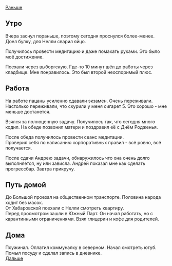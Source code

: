[Раньше](2020.05.18.md)
## Утро
Вчера заснул пораньше, поэтому сегодня проснулся более-менее.  
Доел булку, для Нелли сварил яйцо.

Получилось провести медитацию и даже помахать руками. Это было моё достижение.

Поехали через выборгскую. Где-то 10 минут шёл до работы через кладбище. Мне понравилось. Это был второй неоспоримый плюс.
## Работа
На работе пацаны усиленно сдавали экзамен. Очень переживали. Настолько переживали, что скурили у меня сигарет 5. Это хорошо - мне меньше достанется.

Взялся за полноценную задачу. Получилось так, что сегодня много кодил.
На обеде позвонил матери и поздравил её с Днём Родженья.

После обеда получилось провести сеанс медитации.  
Проверил себя по написанию корпоративных правил - всё ровно, всё получается.

После сдачи Андрею задачи, обнаружилось что она очень долго выполняется, ну или зависла. Андрей показал мне как сделать прогрессбар. Завтра прикручу.
## Путь домой
До Большой проезал на общественном транспорте. Половина народа ходит без масок.  
От Хабаровской поехали с Нелли смотреть квартиру.  
Перед просмотром зашли в Южный Парт. Он начал работать, но с карантинными ограничениями. Взял глицерин и кофе для родителей.
## Дома
Поужинал. Оплатил коммуналку в северном. Начал смотреть ютуб. Помыл посуду и сделал запись в дневнике.  
[Дальше](2020.05.19.md)